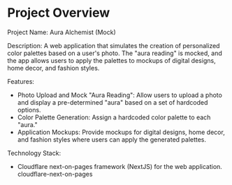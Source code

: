 # Project Overview

Project Name: Aura Alchemist (Mock)

Description: A web application that simulates the creation of personalized color palettes based on a user's photo. The "aura reading" is mocked, and the app allows users to apply the palettes to mockups of digital designs, home decor, and fashion styles.

Features:
*   Photo Upload and Mock "Aura Reading": Allow users to upload a photo and display a pre-determined "aura" based on a set of hardcoded options.
*   Color Palette Generation: Assign a hardcoded color palette to each "aura."
*   Application Mockups: Provide mockups for digital designs, home decor, and fashion styles where users can apply the generated palettes.

Technology Stack:
*   Cloudflare next-on-pages framework (NextJS) for the web application.
    <stack>cloudflare-next-on-pages</stack>